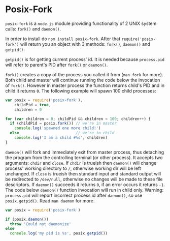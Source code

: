 # Posix-Fork

`posix-fork` is a `node.js` module providing functionality of 2 UNIX system calls: `fork()` and `daemon()`.

In order to install do `npm install posix-fork`. After that `require('posix-fork')` will return you an object with 3 methods: `fork()`, `daemon()` and `getpid()`:

`getpid()` is for getting current process' id. It is needed because `process.pid` will refer to parent's PID after `fork()` or `daemon()`.

`fork()` creates a copy of the process you called it from (`man fork` for more). Both child and master will continue running the code below the invocation of `fork()`. However in master process the function returns child's PID and in child it returns `0`. The following example will spawn 100 child processes:

```javascript
var posix = require('posix-fork'),
    childPid = true,
    children = 0

for (var children = 0; childPid && children < 100; children++) {
  if (childPid = posix.fork()) // we're in master
    console.log('spawned one more child!')
  else                         // we're in child
    console.log('I am a child #%s', children)
}
```

`daemon()` will fork and immediately exit from master process, thus detaching the program from the controlling terminal (or other process). It accepts two arguments: `chdir` and `close`. If `chdir` is trueish then `daemon()` will change process' working directory to `/`, otherwise working dir will be left unchanged. If `close` is trueish then standard input and standard output will be redirected to `/dev/null`, otherwise no changes will be made to these file descriptors. If `daemon()` succeeds it returns `0`, if an error occurs it returns `-1`. The code below `daemon()` function invocation will run in child only. Warning: `process.pid` will report incorrect process id after `daemon()`, so use `posix.getpid()`. Read `man daemon` for more.

```javascript
var posix = require('posix-fork')

if (posix.daemon())
  throw 'Could not daemonize'
else
  console.log('my pid is %s', posix.getpid())
```

